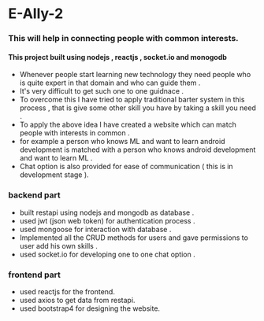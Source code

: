 # E-Ally-2

### This will help in connecting people with common interests.

#### This project built using nodejs , reactjs , socket.io and monogodb

* Whenever people start learning new technology they need people who is quite expert in that domain and who can guide them .
* It's very difficult to get such one to one guidnace .
* To overcome this I have tried to apply traditional barter system in this process , that is give some other skill you have by taking a skill you need .
* To apply the above idea I have created a website which can match people with interests in common .
* for example a person who knows ML and want to learn android development is matched with a person who knows android development and want to learn ML .
* Chat option is also provided for ease of communication ( this is in development stage ).

### backend part

* built restapi using nodejs and mongodb as database .
* used jwt (json web token) for authentication process .
* used mongoose for interaction with database .
* Implemented all the CRUD methods for users and gave permissions to user add his own skills .
* used socket.io for developing one to one chat option .

### frontend part

* used reactjs for the frontend.
* used axios to get data from restapi.
* used bootstrap4 for designing the website.
